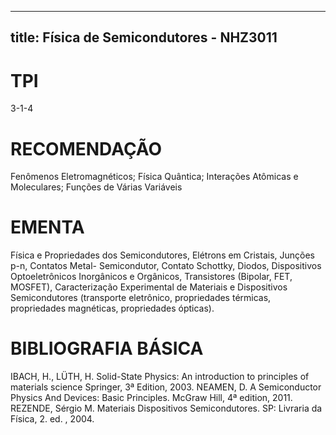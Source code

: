 
---
title: Física de Semicondutores - NHZ3011 
---

# TPI

3-1-4

# RECOMENDAÇÃO

Fenômenos Eletromagnéticos; Física Quântica; Interações Atômicas e Moleculares; Funções de Várias Variáveis

# EMENTA

Física e Propriedades dos Semicondutores, Elétrons em Cristais, Junções p-n, Contatos Metal- Semicondutor, Contato Schottky, Diodos, Dispositivos Optoeletrônicos Inorgânicos e Orgânicos, Transistores (Bipolar, FET, MOSFET), Caracterização Experimental de Materiais e Dispositivos Semicondutores (transporte eletrônico, propriedades térmicas, propriedades magnéticas, propriedades ópticas).

# BIBLIOGRAFIA BÁSICA

IBACH, H., LÜTH, H. Solid-State Physics: An introduction to principles of materials science Springer, 3ª Edition, 2003. 
NEAMEN, D. A Semiconductor Physics And Devices: Basic Principles. McGraw Hill, 4ª edition, 2011. 
REZENDE, Sérgio M. Materiais Dispositivos Semicondutores. SP: Livraria da Física, 2. ed. , 2004.
        